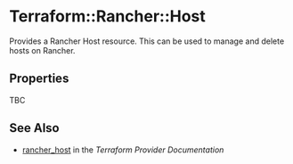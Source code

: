 # Terraform::Rancher::Host

Provides a Rancher Host resource. This can be used to manage and delete hosts on Rancher.

## Properties

TBC

## See Also

* [rancher_host](https://www.terraform.io/docs/providers/rancher/r/host.html) in the _Terraform Provider Documentation_